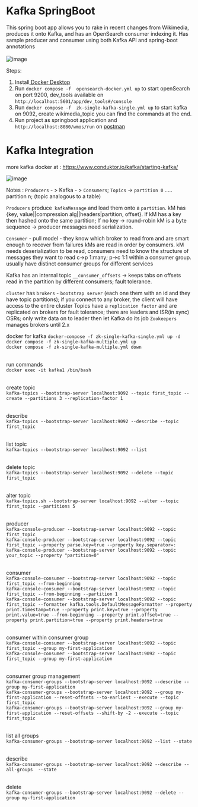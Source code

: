 # Kafka SpringBoot

This spring boot app allows you to rake in recent changes from Wikimedia, produces it onto Kafka, and has an OpenSearch consumer indexing it.
Has sample producer and consumer using both Kafka API and spring-boot annotations <br><br>
![image](https://github.com/ubhat95/kafkaSpringBoot/assets/53697553/46cefa40-3599-4980-8a2b-032a8c6c7460)

Steps:  
1.   Install[ Docker Desktop](https://www.docker.com/products/docker-desktop/) <br>
2.   Run  `docker compose -f  opensearch-docker.yml up`  to start openSearch on port 9200, dev_tools  available on `http://localhost:5601/app/dev_tools#/console` <br>
3.   Run  `docker compose -f  zk-single-kafka-single.yml up` to start kafka on 9092, create wikimedia_topic you can find the commands at the end. <br>
4.   Run project as springboot application and `http://localhost:8080/wmos/run` on [postman](https://www.postman.com/downloads/) <br>




# Kafka Integration

more kafka docker at  : https://www.conduktor.io/kafka/starting-kafka/

![image](https://github.com/ubhat95/kafkaIntegration/assets/53697553/fd95895c-a60d-42d0-9157-b5899d1cf4d1)

Notes :
`Producers` - > Kafka - > `Consumers`;
`Topics` -> `partition 0` ..... partition n; 
(topic analogous to a table)

`Producers` produce` kafkaMessage` and load them onto a `partition`. kM has {key, value||compression alg||headers|partition, offset}.
If kM has a key then hashed onto the same partition; If no key -> round-robin
kM is a byte sequence -> producer messages need serialization. 

`Consumer` - pull model - they know which broker to read from and are smart enough to recover from failures
kMs are read in order by consumers. kM needs deserialization to be read, consumers need to know the structure of messages they want to read
c->p 1:many; p->c 1:1 within a consumer group. usually have distinct consumer groups for different services


Kafka has an internal topic `__consumer_offsets` -> keeps tabs on offsets read in the partition by different consumers; fault tolerance. 

`cluster` has `brokers` - `bootstrap server` (each one them with an id and they have topic partitions); if you connect to any broker, the client will have access to the entire cluster
Topics have a `replication factor` and are replicated on brokers for fault tolerance; there are leaders and ISR(in sync) OSRs; only write data on to leader then let Kafka do its job
`Zookeepers` manages brokers until 2.x


docker for kafka
	`docker-compose -f zk-single-kafka-single.yml up -d`<br>
	`docker compose -f zk-single-kafka-multiple.yml up`<br>
	`docker compose -f zk-single-kafka-multiple.yml down`<br>


<br>run commands<br>
	`docker exec -it kafka1 /bin/bash` <br>
  
<br>create topic<br>
	`kafka-topics --bootstrap-server localhost:9092 --topic first_topic --create --partitions 3 --replication-factor 1`<br>

<br>describe<br>
	`kafka-topics --bootstrap-server localhost:9092 --describe --topic first_topic`<br>
	
<br>list topic<br>
	`kafka-topics --bootstrap-server localhost:9092 --list`<br>
 
<br>delete topic<br>
	`kafka-topics --bootstrap-server localhost:9092 --delete --topic first_topic`<br>
	
<br>alter topic<br>
	`kafka-topics.sh --bootstrap-server localhost:9092 --alter --topic first_topic --partitions 5`<br>

<br>producer <br>
	`kafka-console-producer --bootstrap-server localhost:9092 --topic first_topic`<br>
	`kafka-console-producer --bootstrap-server localhost:9092 --topic first_topic --property parse.key=true --property key.separator=:`<br>
	`kafka-console-producer --bootstrap-server localhost:9092 --topic your_topic --property "partition=0"`<br>

<br>consumer<br>
	`kafka-console-consumer --bootstrap-server localhost:9092 --topic first_topic --from-beginning`<br>
	`kafka-console-consumer --bootstrap-server localhost:9092 --topic first_topic --from-beginning --partition 1`<br>
	`kafka-console-consumer --bootstrap-server localhost:9092 --topic first_topic --formatter kafka.tools.DefaultMessageFormatter --property print.timestamp=true --property print.key=true --property print.value=true --from-beginning --property print.offset=true --property print.partition=true --property print.headers=true	`<br>		
	
<br>consumer within consumer group<br>
	`kafka-console-consumer --bootstrap-server localhost:9092 --topic first_topic --group my-first-application`<br> 
	`kafka-console-consumer --bootstrap-server localhost:9092 --topic first_topic --group my-first-application`<br>
	
<br>consumer group management<br>
	`kafka-consumer-groups --bootstrap-server localhost:9092 --describe --group my-first-application`<br>
	`kafka-consumer-groups --bootstrap-server localhost:9092 --group my-first-application --reset-offsets --to-earliest --execute --topic first_topic`<br>
	`kafka-consumer-groups --bootstrap-server localhost:9092 --group my-first-application --reset-offsets --shift-by -2 --execute --topic first_topic`<br>

<br>list all groups<br>
	`kafka-consumer-groups --bootstrap-server localhost:9092 --list --state`<br>
	
<br>describe<br>
	`kafka-consumer-groups --bootstrap-server localhost:9092 --describe --all-groups  --state`<br>
	
<br>delete<br>
	`kafka-consumer-groups --bootstrap-server localhost:9092 --delete --group my-first-application`<br>
